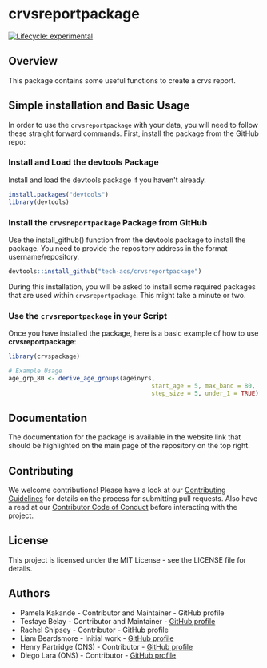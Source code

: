 # crvsreportpackage

<!-- badges: start -->
[![Lifecycle: experimental](https://img.shields.io/badge/lifecycle-experimental-orange.svg)](https://lifecycle.r-lib.org/articles/stages.html#experimental)
<!-- badges: end -->

## Overview

This package contains some useful functions to create a crvs report.

## Simple installation and Basic Usage

In order to use the `crvsreportpackage` with your data, you will need to follow these straight forward commands.
First, install the package from the GitHub repo:

### Install and Load the devtools Package

Install and load the devtools package if you haven't already.

```r
install.packages("devtools")
library(devtools)
```

### Install the `crvsreportpackage` Package from GitHub

Use the install_github() function from the devtools package to install the package.
You need to provide the repository address in the format username/repository.

```r
devtools::install_github("tech-acs/crvsreportpackage")
```

During this installation, you will be asked to install some required packages that are used within `crvsreportpackage`.
This might take a minute or two.

### Use the `crvsreportpackage` in your Script

Once you have installed the package, here is a basic example of how to use
__crvsreportpackage__:

```r
library(crvspackage)

# Example Usage
age_grp_80 <- derive_age_groups(ageinyrs,
                                        start_age = 5, max_band = 80,
                                        step_size = 5, under_1 = TRUE)
```

## Documentation

The documentation for the package is available in the website link that should be highlighted on the main page of the repository on the top right.

## Contributing

We welcome contributions! Please have a look at our [Contributing Guidelines](CONTRIBUTING.md) for details
on the process for submitting pull requests. Also have a read at our [Contributor Code of Conduct](CODE_OF_CONDUCT.md) before interacting with the project.

## License

This project is licensed under the MIT License - see the LICENSE file for details.

## Authors

- Pamela Kakande - Contributor and Maintainer - GitHub profile
- Tesfaye Belay - Contributor and Maintainer - [GitHub profile](https://github.com/tbelay)
- Rachel Shipsey - Contributor - GitHub profile
- Liam Beardsmore - Initial work - [GitHub profile](https://github.com/beardl-ons)
- Henry Partridge (ONS) - Contributor - [GitHub profile](https://github.com/rcatlord)
- Diego Lara (ONS) - Contributor - [GitHub profile](https://github.com/diego-ons)
